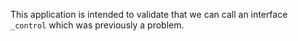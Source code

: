 <!--
     Copyright 2017, Data61, CSIRO (ABN 41 687 119 230)

     SPDX-License-Identifier: CC-BY-SA-4.0
-->

This application is intended to validate that we can call an interface
`_control` which was previously a problem.
